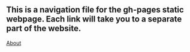 ## This is a navigation file for the gh-pages static webpage. Each link will take you to a separate part of the website.

[About](https://fierymewtwo.github.io/crazycrystal/?rnd=174)
